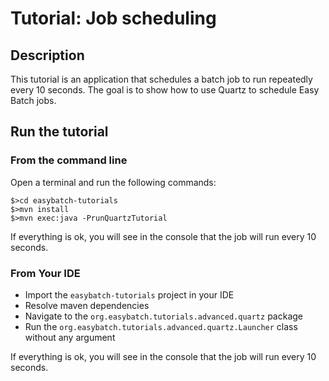 # Tutorial: Job scheduling

## Description

This tutorial is an application that schedules a batch job to run repeatedly every 10 seconds.
The goal is to show how to use Quartz to schedule Easy Batch jobs.

## Run the tutorial

### From the command line

Open a terminal and run the following commands:

```
$>cd easybatch-tutorials
$>mvn install
$>mvn exec:java -PrunQuartzTutorial
```

If everything is ok, you will see in the console that the job will run every 10 seconds.

### From Your IDE

* Import the `easybatch-tutorials` project in your IDE
* Resolve maven dependencies
* Navigate to the `org.easybatch.tutorials.advanced.quartz` package
* Run the `org.easybatch.tutorials.advanced.quartz.Launcher` class without any argument

If everything is ok, you will see in the console that the job will run every 10 seconds.
